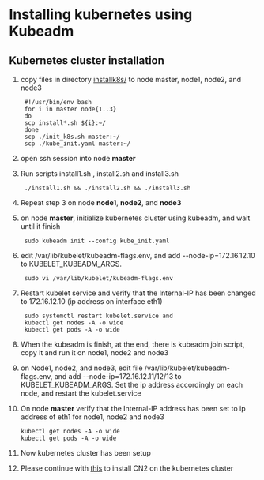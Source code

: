 # Installing kubernetes using Kubeadm

## Kubernetes cluster installation

1. copy files in directory [installk8s/](installk8s/) to node master, node1, node2, and node3

        #!/usr/bin/env bash
        for i in master node{1..3}
        do
        scp install*.sh ${i}:~/
        done
        scp ./init_k8s.sh master:~/
        scp ./kube_init.yaml master:~/

2. open ssh session into node **master**
3. Run scripts install1.sh , install2.sh and install3.sh

        ./install1.sh && ./install2.sh && ./install3.sh

6. Repeat step 3 on node **node1**, **node2**, and **node3**
7. on node **master**, initialize kubernetes cluster using kubeadm, and wait until it finish

        sudo kubeadm init --config kube_init.yaml

8. edit /var/lib/kubelet/kubeadm-flags.env, and add --node-ip=172.16.12.10 to KUBELET_KUBEADM_ARGS.

        sudo vi /var/lib/kubelet/kubeadm-flags.env

9. Restart kubelet service and verify that the Internal-IP has been changed to 172.16.12.10 (ip address on interface eth1)
        
        sudo systemctl restart kubelet.service and 
        kubectl get nodes -A -o wide
        kubectl get pods -A -o wide


8. When the kubeadm is finish, at the end, there is kubeadm join script, copy it and run it on node1, node2 and node3
9. on Node1, node2, and node3, edit file /var/lib/kubelet/kubeadm-flags.env, and add --node-ip=172.16.12.11/12/13 to KUBELET_KUBEADM_ARGS. Set the ip address accordingly on each node, and restart the kubelet.service

10. On node **master** verify that the Internal-IP address has been set to ip address of eth1 for node1, node2 and node3

        kubectl get nodes -A -o wide
        kubectl get pods -A -o wide

11. Now kubernetes cluster has been setup
12. Please continue with [this](cn2_installation.md) to install CN2 on the kubernetes cluster
